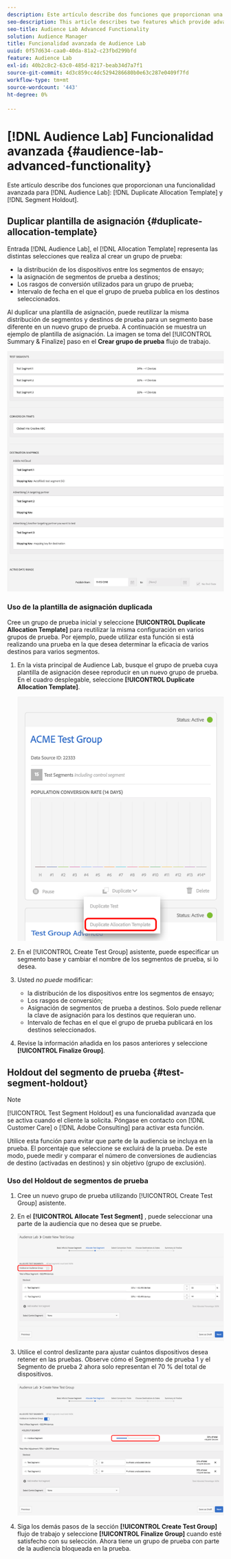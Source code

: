 ```yaml
---
description: Este artículo describe dos funciones que proporcionan una funcionalidad avanzada para la plantilla de asignación de duplicados de Audience Lab y la resistencia de segmentos.
seo-description: This article describes two features which provide advanced functionality for Audience Lab  Duplicate Allocation Template and Segment Holdout.
seo-title: Audience Lab Advanced Functionality
solution: Audience Manager
title: Funcionalidad avanzada de Audience Lab
uuid: 0f57d634-caa0-40da-81a2-c23fbd299bfd
feature: Audience Lab
exl-id: 40b2c8c2-63c0-485d-8217-beab34d7a7f1
source-git-commit: 4d3c859cc4dc5294286680b0e63c287e0409f7fd
workflow-type: tm+mt
source-wordcount: '443'
ht-degree: 0%

---
```


# [!DNL Audience Lab] Funcionalidad avanzada {#audience-lab-advanced-functionality}

Este artículo describe dos funciones que proporcionan una funcionalidad avanzada para [!DNL Audience Lab]: [!DNL Duplicate Allocation Template] y [!DNL Segment Holdout].

## Duplicar plantilla de asignación {#duplicate-allocation-template}

<!-- 
<p>The <b>Allocation Template</b> represents how you split a test group into test segments and the way the test segments are mapped to destinations. </p>
 -->

Entrada [!DNL Audience Lab], el [!DNL Allocation Template] representa las distintas selecciones que realiza al crear un grupo de prueba:

* la distribución de los dispositivos entre los segmentos de ensayo;
* la asignación de segmentos de prueba a destinos;
* Los rasgos de conversión utilizados para un grupo de prueba;
* Intervalo de fecha en el que el grupo de prueba publica en los destinos seleccionados.

Al duplicar una plantilla de asignación, puede reutilizar la misma distribución de segmentos y destinos de prueba para un segmento base diferente en un nuevo grupo de prueba. A continuación se muestra un ejemplo de plantilla de asignación. La imagen se toma del [!UICONTROL Summary & Finalize] paso en el **Crear grupo de prueba** flujo de trabajo.

![](assets/allocation_template_3.png)

<!--
With the option to duplicate allocation templates, you can increase your productivity when running multivariate tests as part of multivariate campaigns.
-->

### Uso de la plantilla de asignación duplicada

Cree un grupo de prueba inicial y seleccione **[!UICONTROL Duplicate Allocation Template]** para reutilizar la misma configuración en varios grupos de prueba. Por ejemplo, puede utilizar esta función si está realizando una prueba en la que desea determinar la eficacia de varios destinos para varios segmentos.

1. En la vista principal de Audience Lab, busque el grupo de prueba cuya plantilla de asignación desee reproducir en un nuevo grupo de prueba. En el cuadro desplegable, seleccione **[!UICONTROL Duplicate Allocation Template]**.

   ![](assets/duplicate-allocation-template.png)

2. En el [!UICONTROL Create Test Group] asistente, puede especificar un segmento base y cambiar el nombre de los segmentos de prueba, si lo desea.
3. Usted *no puede* modificar:

   * la distribución de los dispositivos entre los segmentos de ensayo;
   * Los rasgos de conversión;
   * Asignación de segmentos de prueba a destinos. Solo puede rellenar la clave de asignación para los destinos que requieran uno.
   * Intervalo de fechas en el que el grupo de prueba publicará en los destinos seleccionados.

4. Revise la información añadida en los pasos anteriores y seleccione **[!UICONTROL Finalize Group]**.

## Holdout del segmento de prueba {#test-segment-holdout}

>[!NOTE]
>
>[!UICONTROL Test Segment Holdout] es una funcionalidad avanzada que se activa cuando el cliente la solicita. Póngase en contacto con [!DNL Customer Care] o [!DNL Adobe Consulting] para activar esta función.

Utilice esta función para evitar que parte de la audiencia se incluya en la prueba. El porcentaje que seleccione se excluirá de la prueba. De este modo, puede medir y comparar el número de conversiones de audiencias de destino (activadas en destinos) y sin objetivo (grupo de exclusión).

<!--
<p>Note that this option is different to the control segment because it subtracts the percentage ................. You can withhold an audience group and still use a control segment. </p>
-->

### Uso del Holdout de segmentos de prueba

1. Cree un nuevo grupo de prueba utilizando [!UICONTROL Create Test Group] asistente.
1. En el **[!UICONTROL Allocate Test Segment]** , puede seleccionar una parte de la audiencia que no desea que se pruebe.

   ![Elemento de lista](assets/test-segment-holdout.png)

1. Utilice el control deslizante para ajustar cuántos dispositivos desea retener en las pruebas. Observe cómo el Segmento de prueba 1 y el Segmento de prueba 2 ahora solo representan el 70 % del total de dispositivos.

   ![](assets/test-segment-holdout-selected.png)

1. Siga los demás pasos de la sección **[!UICONTROL Create Test Group]** flujo de trabajo y seleccione **[!UICONTROL Finalize Group]** cuando esté satisfecho con su selección. Ahora tiene un grupo de prueba con parte de la audiencia bloqueada en la prueba.
